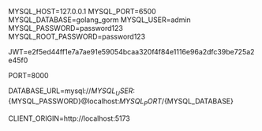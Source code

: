 MYSQL_HOST=127.0.0.1
MYSQL_PORT=6500
MYSQL_DATABASE=golang_gorm
MYSQL_USER=admin
MYSQL_PASSWORD=password123
MYSQL_ROOT_PASSWORD=password123

JWT=e2f5ed44ff1e7a7ae91e59054bcaa320f4f84e1116e96a2dfc39be725a2e45f0

PORT=8000

DATABASE_URL=mysql://${MYSQL_USER}:${MYSQL_PASSWORD}@localhost:${MYSQL_PORT}/${MYSQL_DATABASE}

CLIENT_ORIGIN=http://localhost:5173